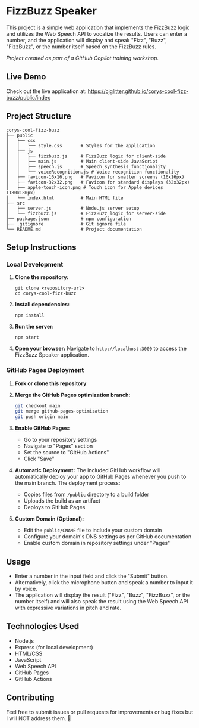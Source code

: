 # FizzBuzz Speaker

This project is a simple web application that implements the FizzBuzz logic and utilizes the Web Speech API to vocalize the results. Users can enter a number, and the application will display and speak "Fizz", "Buzz", "FizzBuzz", or the number itself based on the FizzBuzz rules.

_Project created as part of a GitHub Copilot training workshop._

## Live Demo

Check out the live application at: https://cjglitter.github.io/corys-cool-fizz-buzz/public/index

## Project Structure

```
corys-cool-fizz-buzz
├── public
│   ├── css
│   │   └── style.css       # Styles for the application
│   ├── js
│   │   ├── fizzbuzz.js     # FizzBuzz logic for client-side
│   │   ├── main.js         # Main client-side JavaScript
│   │   ├── speech.js       # Speech synthesis functionality
│   │   └── voiceRecognition.js # Voice recognition functionality
│   ├── favicon-16x16.png   # Favicon for smaller screens (16x16px)
│   ├── favicon-32x32.png   # Favicon for standard displays (32x32px)
│   ├── apple-touch-icon.png # Touch icon for Apple devices (180x180px)
│   └── index.html          # Main HTML file
├── src
│   ├── server.js           # Node.js server setup
│   └── fizzbuzz.js         # FizzBuzz logic for server-side
├── package.json            # npm configuration
├── .gitignore              # Git ignore file
└── README.md               # Project documentation
```

## Setup Instructions

### Local Development

1. **Clone the repository:**
   ```
   git clone <repository-url>
   cd corys-cool-fizz-buzz
   ```

2. **Install dependencies:**
   ```
   npm install
   ```

3. **Run the server:**
   ```
   npm start
   ```

4. **Open your browser:**
   Navigate to `http://localhost:3000` to access the FizzBuzz Speaker application.

### GitHub Pages Deployment

1. **Fork or clone this repository**

2. **Merge the GitHub Pages optimization branch:**
   ```bash
   git checkout main
   git merge github-pages-optimization
   git push origin main
   ```

3. **Enable GitHub Pages:**
   - Go to your repository settings
   - Navigate to "Pages" section
   - Set the source to "GitHub Actions"
   - Click "Save"

4. **Automatic Deployment:**
   The included GitHub workflow will automatically deploy your app to GitHub Pages whenever you push to the main branch. The deployment process:
   - Copies files from `/public` directory to a build folder
   - Uploads the build as an artifact
   - Deploys to GitHub Pages
   
5. **Custom Domain (Optional):**
   - Edit the `public/CNAME` file to include your custom domain
   - Configure your domain's DNS settings as per GitHub documentation
   - Enable custom domain in repository settings under "Pages"

## Usage

- Enter a number in the input field and click the "Submit" button.
- Alternatively, click the microphone button and speak a number to input it by voice.
- The application will display the result ("Fizz", "Buzz", "FizzBuzz", or the number itself) and will also speak the result using the Web Speech API with expressive variations in pitch and rate.

## Technologies Used

- Node.js
- Express (for local development)
- HTML/CSS
- JavaScript
- Web Speech API
- GitHub Pages
- GitHub Actions

## Contributing

Feel free to submit issues or pull requests for improvements or bug fixes but I will NOT address them. 🤪
